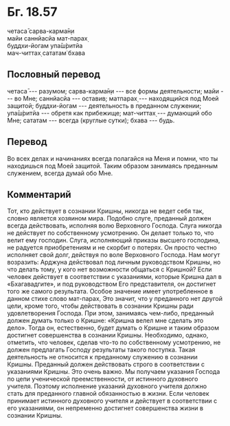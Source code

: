 # Бг. 18.57
четаса̄ сарва-карма̄н̣и<br/>
майи саннйасйа мат-парах̣<br/>
буддхи-йогам упа̄ш́ритйа<br/>
мач-читтах̣ сататам̇ бхава
## Пословный перевод

четаса̄ --- разумом; сарва-карма̄н̣и --- все формы деятельности; майи ---
во Мне; саннйасйа --- оставив; матпарах̣ --- находящийся под Моей
защитой; буддхи-йогам --- деятельность в преданном служении; упа̄ш́ритйа
--- обретя как прибежище; мат-читтах̣ --- думающий обо Мне; сататам ---
всегда (круглые сутки); бхава --- будь.

## Перевод

Во всех делах и начинаниях всегда полагайся на Меня и помни, что ты
находишься под Моей защитой. Таким образом занимаясь преданным
служением, всегда думай обо Мне.

## Комментарий

Тот, кто действует в сознании Кришны, никогда не ведет себя так, словно
является хозяином мира. Подобно слуге, преданный должен всегда
действовать, исполняя волю Верховного Господа. Слуга никогда не
действует по собственному усмотрению. Он делает только то, что велит ему
господин. Слуга, исполняющий приказы высшего господина, не радуется
приобретениям и не скорбит о потерях. Он просто честно исполняет свой
долг, действуя по воле Верховного Господа. Нам могут возразить: Арджуна
действовал под личным руководством Кришны, но что делать тому, у кого
нет возможности общаться с Кришной? Если человек действует в
соответствии с указаниями, которые Кришна дал в «Бхагавадгите», и под
руководством Его представителя, он достигнет того же самого результата.
Особое значение имеет употребленное в данном стихе слово мат-парах̣. Это
значит, что у преданного нет другой цели, кроме того, чтобы действовать
в сознании Кришны ради удовлетворения Господа. При этом, занимаясь
чем-либо, преданный должен думать только о Кришне: «Кришна велел мне
сделать это дело». Тогда он, естественно, будет думать о Кришне и таким
образом достигнет совершенства в сознании Кришны. Необходимо, однако,
отметить, что человек, сделав что-то по собственному усмотрению, не
должен предлагать Господу результаты такого поступка. Такая деятельность
не относится к преданному служению в сознании Кришны. Преданный должен
действовать строго в соответствии с указаниями Кришны. Это очень важно.
Мы получаем указания Господа по цепи ученической преемственности, от
истинного духовного учителя. Поэтому исполнение указаний духовного
учителя должно стать для преданного главной обязанностью в жизни. Если
человек принимает истинного духовного учителя и действует в соответствии
с его указаниями, он непременно достигнет совершенства жизни в сознании
Кришны.
